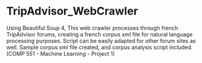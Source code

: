 # TripAdvisor_WebCrawler
Using Beautiful Soup 4, This web crawler processes through french TripAdvisor forums, creating a french corpus xml file for natural language processing purposes. Script can be easily adapted for other forum sites as well. Sample corpus xml file created, and corpus analysis script included. (COMP 551 - Machine Learning - Project 1)
